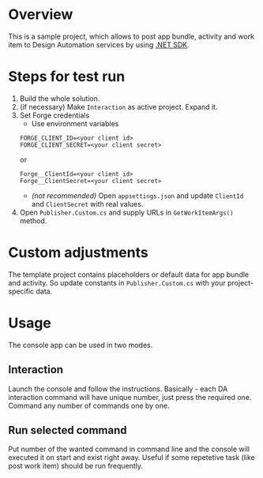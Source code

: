 # Overview

This is a sample project, which allows to post app bundle, activity and work item to Design Automation services by using [.NET SDK](https://github.com/Autodesk-Forge/forge-api-dotnet-design.automation).

# Steps for test run
1. Build the whole solution.
1. (if necessary) Make `Interaction` as active project. Expand it.
1. Set Forge credentials
    * Use environment variables
    ```
    FORGE_CLIENT_ID=<your client id>
    FORGE_CLIENT_SECRET=<your client secret>
    ```
    or
    ```
    Forge__ClientId=<your client id>
    Forge__ClientSecret=<your client secret>
    ```
    * _(not recommended)_ Open `appsettings.json` and update `ClientId` and `ClientSecret` with real values.
1. Open `Publisher.Custom.cs` and supply URLs in `GetWorkItemArgs()` method.

# Custom adjustments

The template project contains placeholders or default data for app bundle and activity.  So update constants in `Publisher.Custom.cs` with your project-specific data.

# Usage

The console app can be used in two modes.
## Interaction
Launch the console and follow the instructions. Basically - each DA interaction command will have unique number, just press the required one. Command any number of commands one by one.
## Run selected command
Put number of the wanted command in command line and the console will executed it on start and exist right away. Useful if some repetetive task (like post work item) should be run frequently.